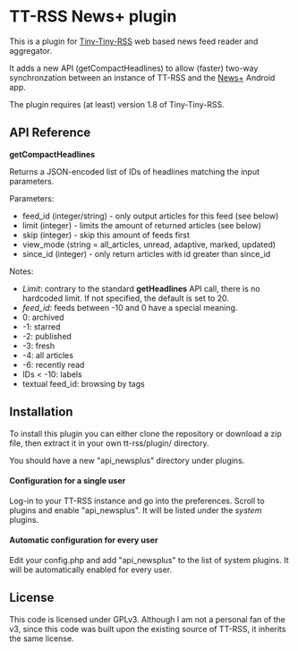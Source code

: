 # TT-RSS News+ plugin

This is a plugin for [Tiny-Tiny-RSS](http://tt-rss.org) web based news feed reader and aggregator.

It adds a new API (getCompactHeadlines) to allow (faster) two-way synchronzation between an instance of TT-RSS and the [News+](http://github.com/noinnion/newsplus/) Android app.

The plugin requires (at least) version 1.8 of Tiny-Tiny-RSS.

## API Reference

**getCompactHeadlines**

Returns a JSON-encoded list of IDs of headlines matching the input parameters.

Parameters:
 * feed_id (integer/string) - only output articles for this feed (see below)
 * limit (integer) - limits the amount of returned articles (see below)
 * skip (integer) - skip this amount of feeds first
 * view_mode (string = all_articles, unread, adaptive, marked, updated)
 * since_id (integer) - only return articles with id greater than since_id

Notes:
 * *Limit*: contrary to the standard **getHeadlines** API call, there is no hardcoded limit. If not specified, the default is set to 20.
 * *feed_id*: feeds between -10 and 0 have a special meaning.
  * 0: archived
  * -1: starred
  * -2: published
  * -3: fresh
  * -4: all articles
  * -6: recently read
  * IDs < -10: labels
  * textual feed_id: browsing by tags

## Installation

To install this plugin you can either clone the repository or download a zip file, then extract it in your own tt-rss/plugin/ directory.

You should have a new "api_newsplus" directory under plugins.

#### Configuration for a single user
Log-in to your TT-RSS instance and go into the preferences. Scroll to plugins and enable "api_newsplus". It will be listed under the *system* plugins.

#### Automatic configuration for every user
Edit your config.php and add "api_newsplus" to the list of system plugins. It will be automatically enabled for every user.

## License
This code is licensed under GPLv3. Although I am not a personal fan of the v3, since this code was built upon the existing source of TT-RSS, it inherits the same license.
